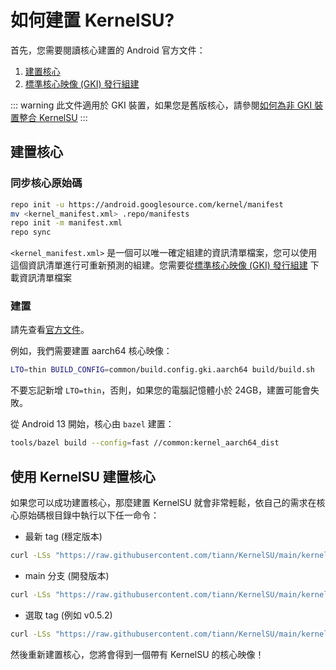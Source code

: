 # 如何建置 KernelSU?

首先，您需要閱讀核心建置的 Android 官方文件：

1. [建置核心](https://source.android.com/docs/setup/build/building-kernels)
2. [標準核心映像 (GKI) 發行組建](https://source.android.com/docs/core/architecture/kernel/gki-release-builds)

::: warning
此文件適用於 GKI 裝置，如果您是舊版核心，請參閱[如何為非 GKI 裝置整合 KernelSU](how-to-integrate-for-non-gki)
:::

## 建置核心

### 同步核心原始碼

```sh
repo init -u https://android.googlesource.com/kernel/manifest
mv <kernel_manifest.xml> .repo/manifests
repo init -m manifest.xml
repo sync
```

`<kernel_manifest.xml>` 是一個可以唯一確定組建的資訊清單檔案，您可以使用這個資訊清單進行可重新預測的組建。您需要從[標準核心映像 (GKI) 發行組建](https://source.android.com/docs/core/architecture/kernel/gki-release-builds) 下載資訊清單檔案

### 建置

請先查看[官方文件](https://source.android.com/docs/setup/build/building-kernels)。

例如，我們需要建置 aarch64 核心映像：

```sh
LTO=thin BUILD_CONFIG=common/build.config.gki.aarch64 build/build.sh
```

不要忘記新增 `LTO=thin`，否則，如果您的電腦記憶體小於 24GB，建置可能會失敗。

從 Android 13 開始，核心由 `bazel` 建置：

```sh
tools/bazel build --config=fast //common:kernel_aarch64_dist
```

## 使用 KernelSU 建置核心

如果您可以成功建置核心，那麼建置 KernelSU 就會非常輕鬆，依自己的需求在核心原始碼根目錄中執行以下任一命令：

- 最新 tag (穩定版本)

```sh
curl -LSs "https://raw.githubusercontent.com/tiann/KernelSU/main/kernel/setup.sh" | bash -
```

- main 分支 (開發版本)

```sh
curl -LSs "https://raw.githubusercontent.com/tiann/KernelSU/main/kernel/setup.sh" | bash -s main
```

- 選取 tag (例如 v0.5.2)

```sh
curl -LSs "https://raw.githubusercontent.com/tiann/KernelSU/main/kernel/setup.sh" | bash -s v0.5.2
```

然後重新建置核心，您將會得到一個帶有 KernelSU 的核心映像！
